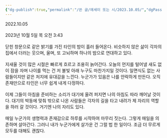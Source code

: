 ```yaml
---
{"dg-publish":true,"permalink":"/쓴 글/에세이 또는 시/2023.10.05/","dgPassFrontmatter":true,"noteIcon":""}
---
```


2022.10.05<br/>
<br/>
2023년 10월 5일 목 오전 3:43<br/>
<br/>
닫힌 창문으로 같은 밝기를 가진 타인의 밤이 흘러 들어온다. 비슷하지 않은 삶이 각자의 집에서 더러는 웃으며, 울며, 또 고뇌하며 하나의 밤으로 연대하고 있다. <br/>
<br/>
지새울 것이 많은 시절은 빠르게 흐르고 조용히 늙어간다. 오늘의 먼지를 털어낼 새도 없이 잠을 자며 나이를 먹는 건 저 불빛 아래 누구도 마찬가지일 것이다. 일면식도 없는 사람들이지만 같은 처지에 유대감을 느낀다. 누군가가 있음은 나를 안락하게 만든다. 오직 존재만으로 타인은 너무 쉽게 내게 다정하다.<br/>
<br/>
이제 그들이 아침을 준비하는 소리가 대기에 울려 퍼지면 나의 아침도 따라 깨어날 것이다. 대기의 박동에 맞춰 밖으로 나온 사람들은 각자의 길을 타고 내려가 제 자리의 역할을 하러 갈 것이다. 거기엔 나의 자리도 있다. <br/>
<br/>
매일 누군가의 생명력과 존재감으로 하루를 시작하여 마무리 짓는다. 그렇게 매일을 의존하며 살아간다. 그러니 내가 누군가에게 살가운 건 그럴 법 한 일이다. 조금 더 무르게 모두를 대해도 괜찮다.<br/>
